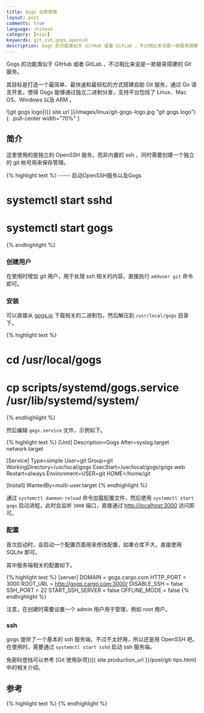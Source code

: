 ```yaml
---
title: Gogs 仓库使用
layout: post
comments: true
language: chinese
category: [misc]
keywords: git,ssh,gogs,openssh
description: Gogs 的功能类似于 GitHub 或者 GitLab ，不过相比来说是一款极易搭建的 Git 服务。其目标是打造一个最简单、最快速和最轻松的方式搭建自助 Git 服务，通过 Go 语言开发，使得 Gogs 能够通过独立二进制分发，支持平台包括了 Linux、Mac OS、Windows 以及 ARM 。
---
```


Gogs 的功能类似于 GitHub 或者 GitLab ，不过相比来说是一款极易搭建的 Git 服务。

其目标是打造一个最简单、最快速和最轻松的方式搭建自助 Git 服务，通过 Go 语言开发，使得 Gogs 能够通过独立二进制分发，支持平台包括了 Linux、Mac OS、Windows 以及 ARM 。

<!-- more -->

![git gogs logo]({{ site.url }}/images/linux/git-gogs-logo.jpg "git gogs logo"){: .pull-center width="70%" }

## 简介

这里使用的是独立的 OpenSSH 服务，而非内置的 ssh ，同时需要创建一个独立的 git 帐号用来保存管理。

{% highlight text %}
----- 启动OpenSSH服务以及Gogs
# systemctl start sshd
# systemctl start gogs
{% endhighlight %}

### 创建用户

在使用时增加 git 用户，用于处理 ssh 相关的内容，直接执行 `adduser git` 命令即可。

### 安装

可以直接从 [gogs.io](https://gogs.io/docs/installation/install_from_binary) 下载相关的二进制包，然后解压到 `/usr/local/gogs` 目录下。

{% highlight text %}
# cd /usr/local/gogs
# cp scripts/systemd/gogs.service /usr/lib/systemd/system/
{% endhighlight %}

然后编辑 `gogs.service` 文件，示例如下。

{% highlight text %}
[Unit]
Description=Gogs
After=syslog.target network.target

[Service]
Type=simple
User=git
Group=git
WorkingDirectory=/usr/local/gogs
ExecStart=/usr/local/gogs/gogs web
Restart=always
Environment=USER=git HOME=/home/git

[Install]
WantedBy=multi-user.target
{% endhighlight %}

通过 `systemctl daemon-reload` 命令加载配置文件，然后使用 `systemctl start gogs` 启动进程，此时会监听 `3000` 端口，直接通过 [http://localhost:3000](http://localhost:3000) 访问即可。

### 配置

首次启动时，会启动一个配置页面用来修改配置，如果仓库不大，直接使用 SQLite 即可。

其中服务端相关的配置如下。

{% highlight text %}
[server]
DOMAIN           = gogs.cargo.com
HTTP_PORT        = 3000
ROOT_URL         = http://gogs.cargo.com:3000/
DISABLE_SSH      = false
SSH_PORT         = 22
START_SSH_SERVER = false
OFFLINE_MODE     = false
{% endhighlight %}

注意，在创建时需要设置一个 admin 用户用于管理，例如 root 用户。

### ssh

gogs 提供了一个基本的 ssh 服务端，不过不太好用，所以还是用 OpenSSH 吧。在使用时，需要通过 `systemctl start sshd` 启动 ssh 服务端。

<!--
除此之外还需要提供如下的配置。

{% highlight text %}
SSH_ROOT_PATH    = /root/.ssh  # 因为使用的时root用户
REWRITE_AUTHORIZED_KEYS_AT_START = false
{% endhighlight %}

Host gogs.cargo.com
    #HostName gogs.cargo.com
    Port 22
    Identityfile ~/.ssh/id_git_gogs

-->

免密码登陆可以参考 [Git 使用杂项]({{ site.production_url }}/post/git-tips.html) 中的相关介绍。

## 参考

<!--
https://segmentfault.com/a/1190000008733238
-->

{% highlight text %}
{% endhighlight %}
